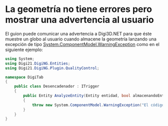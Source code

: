 # La geometría no tiene errores pero mostrar una advertencia al usuario

El guion puede comunicar una advertencia a Digi3D.NET para que éste muestre un globo al usuario cuando almacene la geometría lanzando una excepción de tipo [System.ComponentModel.WarningException](https://docs.microsoft.com/en-us/dotnet/api/system.componentmodel.warningexception?view=net-5.0) como en el siguiente ejemplo:

```csharp
using System;
using Digi21.DigiNG.Entities;
using Digi21.DigiNG.Plugin.QualityControl;

namespace DigiTab
{
    public class Desencadenador : ITrigger 
    {
	    public Entity AnalyzeEntity(Entity entidad, bool almacenandoEntidad) 
        {
            throw new System.ComponentModel.WarningException("El código de esta geometría está deprecado");  
        }
    }
}
```


